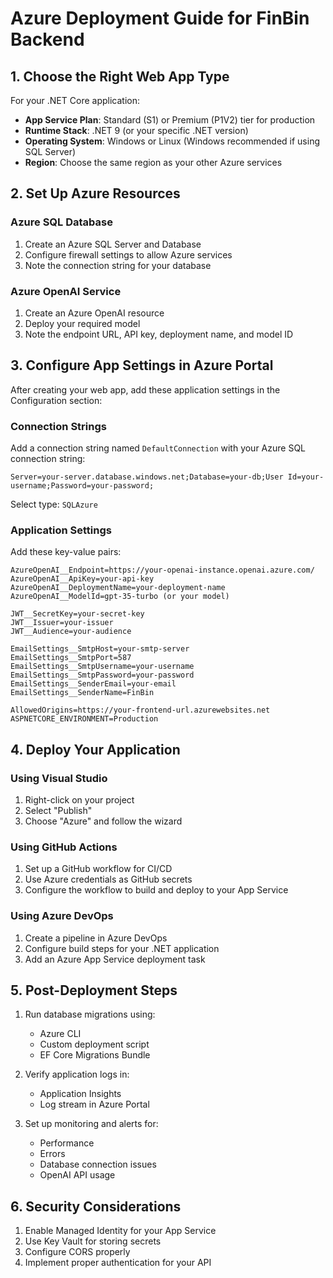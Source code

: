 # Azure Deployment Guide for FinBin Backend

## 1. Choose the Right Web App Type

For your .NET Core application:
- **App Service Plan**: Standard (S1) or Premium (P1V2) tier for production
- **Runtime Stack**: .NET 9 (or your specific .NET version)
- **Operating System**: Windows or Linux (Windows recommended if using SQL Server)
- **Region**: Choose the same region as your other Azure services

## 2. Set Up Azure Resources

### Azure SQL Database
1. Create an Azure SQL Server and Database
2. Configure firewall settings to allow Azure services
3. Note the connection string for your database

### Azure OpenAI Service
1. Create an Azure OpenAI resource
2. Deploy your required model
3. Note the endpoint URL, API key, deployment name, and model ID

## 3. Configure App Settings in Azure Portal

After creating your web app, add these application settings in the Configuration section:

### Connection Strings
Add a connection string named `DefaultConnection` with your Azure SQL connection string:
```
Server=your-server.database.windows.net;Database=your-db;User Id=your-username;Password=your-password;
```
Select type: `SQLAzure`

### Application Settings

Add these key-value pairs:

```
AzureOpenAI__Endpoint=https://your-openai-instance.openai.azure.com/
AzureOpenAI__ApiKey=your-api-key
AzureOpenAI__DeploymentName=your-deployment-name
AzureOpenAI__ModelId=gpt-35-turbo (or your model)

JWT__SecretKey=your-secret-key
JWT__Issuer=your-issuer
JWT__Audience=your-audience

EmailSettings__SmtpHost=your-smtp-server
EmailSettings__SmtpPort=587
EmailSettings__SmtpUsername=your-username
EmailSettings__SmtpPassword=your-password
EmailSettings__SenderEmail=your-email
EmailSettings__SenderName=FinBin

AllowedOrigins=https://your-frontend-url.azurewebsites.net
ASPNETCORE_ENVIRONMENT=Production
```

## 4. Deploy Your Application

### Using Visual Studio
1. Right-click on your project
2. Select "Publish"
3. Choose "Azure" and follow the wizard

### Using GitHub Actions
1. Set up a GitHub workflow for CI/CD
2. Use Azure credentials as GitHub secrets
3. Configure the workflow to build and deploy to your App Service

### Using Azure DevOps
1. Create a pipeline in Azure DevOps
2. Configure build steps for your .NET application
3. Add an Azure App Service deployment task

## 5. Post-Deployment Steps

1. Run database migrations using:
   - Azure CLI
   - Custom deployment script
   - EF Core Migrations Bundle

2. Verify application logs in:
   - Application Insights
   - Log stream in Azure Portal

3. Set up monitoring and alerts for:
   - Performance
   - Errors
   - Database connection issues
   - OpenAI API usage

## 6. Security Considerations

1. Enable Managed Identity for your App Service
2. Use Key Vault for storing secrets
3. Configure CORS properly
4. Implement proper authentication for your API
